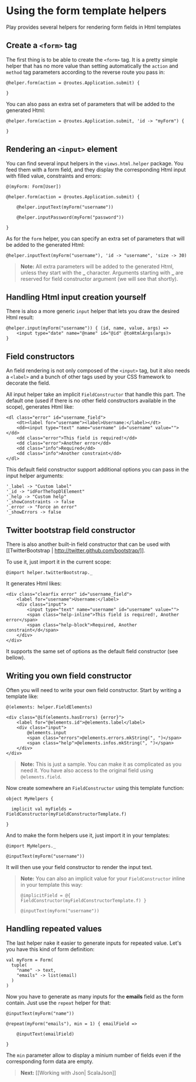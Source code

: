 # Using the form template helpers

Play provides several helpers for rendering form fields in Html templates

## Create a `<form>` tag
    
The first thing is to be able to create the `<form>` tag. It is a pretty simple helper that has no more value than setting automatically the `action` and `method` tag parameters according to the reverse route you pass in:
    
```
@helper.form(action = @routes.Application.submit) {
    
}
```

You can also pass an extra set of parameters that will be added to the generated Html:

```
@helper.form(action = @routes.Application.submit, 'id -> "myForm") {
    
}
```

## Rendering an `<input>` element

You can find several input helpers in the `views.html.helper` package. You feed them with a form field, and they display the corresponding Html input with filled value, constraints and errors:

```
@(myForm: Form[User])

@helper.form(action = @routes.Application.submit) {
    
    @helper.inputText(myForm("username"))
    
    @helper.inputPassword(myForm("password"))
    
}
```

As for the `form` helper, you can specify an extra set of parameters that will be added to the generated Html:

```
@helper.inputText(myForm("username"), 'id -> "username", 'size -> 30)
```

> **Note:** All extra parameters will be added to the generated Html, unless they start with the **\_** character. Arguments starting with **\_** are reserved for field constructor argument (we will see that shortly).

## Handling Html input creation yourself

There is also a more generic `input` helper that lets you draw the desired Html result:

```
@helper.input(myForm("username")) { (id, name, value, args) =>
    <input type="date" name="@name" id="@id" @toHtmlArgs(args)>
} 
```

## Field constructors

An field rendering is not only composed of the `<input>` tag, but it also needs a `<label>` and a bunch of other tags used by your CSS framework to decorate the field.
    
All input helper take an implicit `FieldConstructor` that handle this part. The default one (used if there is no other field constructors available in the scope), generates Html like:

```
<dl class="error" id="username_field">
    <dt><label for="username"><label>Username:</label></dt>
    <dd><input type="text" name="username" id="username" value=""></dd>
    <dd class="error">This field is required!</dd>
    <dd class="error">Another error</dd>
    <dd class="info">Required</dd>
    <dd class="info">Another constraint</dd>
</dl>
```

This default field constructor support additional options you can pass in the input helper arguments:

```
'_label -> "Custom label"
'_id -> "idForTheTopDlElement"
'_help -> "Custom help"
'_showConstraints -> false
'_error -> "Force an error"
'_showErrors -> false
```

## Twitter bootstrap field constructor

There is also another built-in field constructor that can be used with [[TwitterBootstrap | http://twitter.github.com/bootstrap/]].

To use it, just import it in the current scope:

```
@import helper.twitterBootstrap._
```

It generates Html likes:

```
<div class="clearfix error" id="username_field">
    <label for="username">Username:</label>
    <div class="input">
        <input type="text" name="username" id="username" value="">
        <span class="help-inline">This field is required!, Another error</span>
        <span class="help-block">Required, Another constraint</d</span> 
    </div>
</div>
```

It supports the same set of options as the default field constructor (see bellow).

## Writing you own field constructor

Often you will need to write your own field constructor. Start by writing a template like:

```
@(elements: helper.FieldElements)

<div class="@if(elements.hasErrors) {error}">
    <label for="@elements.id">@elements.label</label>
    <div class="input">
        @elements.input
        <span class="errors">@elements.errors.mkString(", ")</span>
        <span class="help">@elements.infos.mkString(", ")</span> 
    </div>
</div>
```

> **Note:** This is just a sample. You can make it as complicated as you need it. You have also access to the original field using `@elements.field`.

Now create somewhere an `FieldConstructor` using this template function:

```
object MyHelpers {
    
  implicit val myFields = FieldConstructor(myFieldConstructorTemplate.f)    
    
}
```

And to make the form helpers use it, just import it in your templates:

```
@import MyHelpers._

@inputText(myForm("username"))
```

It will then use your field constructor to render the input text.

> **Note:** You can also an implicit value for your `FieldConstructor` inline in your template this way:
>
> ```
> @implicitField = @{ FieldConstructor(myFieldConstructorTemplate.f) }
>
> @inputText(myForm("username"))
> ```

## Handling repeated values

The last helper nake it easier to generate inputs for repeated value. Let's you have this kind of form definition:

```
val myForm = Form(
  tuple(
    "name" -> text,
    "emails" -> list(email)
  )
)
```

Now you have to generate as many inputs for the **emails** field as the form contain. Just use the `repeat` helper for that:

```
@inputText(myForm("name"))

@repeat(myForm("emails"), min = 1) { emailField =>
    
    @inputText(emailField)
    
}
```

The `min` parameter allow to display a minium number of fields even if the corresponding form data are empty.

> **Next:** [[Working with Json| ScalaJson]]



